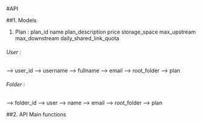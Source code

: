 #API 

##1.  Models

1. Plan : 
plan_id
name
plan_description
price
storage_space
max_upstream
max_downstream
daily_shared_link_quota


###### User :
--> user_id
--> username
--> fullname
--> email
--> root_folder
--> plan


###### Folder : 
--> folder_id
--> user
--> name
--> email
--> root_folder
--> plan


##2.	API Main functions
